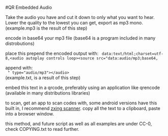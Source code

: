 #QR Embedded Audio

Take the audio you have and cut it down to only what you want to hear.  
Lower the quality to the lowest you can get, export as mp3 mono. (example.mp3 is the result of this step)

encode in base64 your mp3 file (base64 is a program included in many distrobutions)  

place this prepend the encoded output with: 
` data:text/html;charset=utf-8,<audio autoplay controls loop><source src="data:audio/mp3;base64,`  

append with:  
` " type="audio/mp3"></audio>`  
(example.txt, is a result of this step)  

embed this text in a qrcode, preferably using an application like qrencode (available in many distributions libraries)  

to scan, get an app to scan codes with, some android versions have this built in, I recommend [zxing scanner](https://github.com/zxing/zxing). copy all the text to a clipboard, paste into a browser window. 

this method, and future script as well as all examples are under CC-0, check COPYING.txt to read further.   

